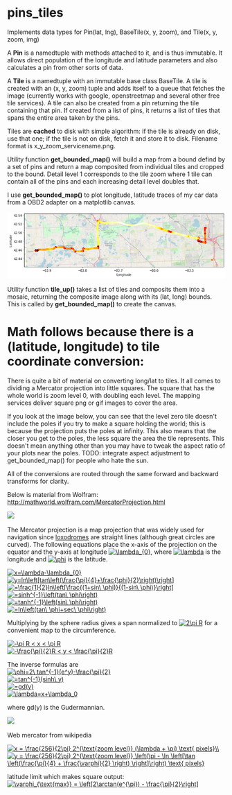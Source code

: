 # pins_tiles
Implements data types for Pin(lat, lng), BaseTile(x, y, zoom), and Tile(x, y, zoom, img)  

A **Pin** is a namedtuple with methods attached to it, and is thus immutable. It allows direct population of the longitude and latitude parameters and also calculates a pin from other sorts of data.  

A **Tile** is a namedtuple with an immutable base class BaseTile. A tile is created with an (x, y, zoom) tuple and adds itself to a queue that fetches the image (currently works with google, openstreetmap and several other free tile services). A tile can also be created from a pin returning the tile containing that pin. If created from a list of pins, it returns a list of tiles that spans the entire area taken by the pins.

Tiles are **cached** to disk with simple algorithm: if the tile is already on disk, use that one; if the tile is not on disk, fetch it and store it to disk. Filename format is x_y_zoom_servicename.png.

Utility function **get_bounded_map()** will build a map from a bound defind by a set of pins and return a map composited from individual tiles and cropped to the bound. Detail level 1 corresponds to the tile zoom where 1 tile can contain all of the pins and each increasing detail level doubles that.

I use **get_bounded_map()** to plot longitude, latitude traces of my car data from a OBD2 adapter on a matplotlib canvas.

![get_bounded_map() example used as a matplotlib plotting canvas](https://raw.githubusercontent.com/denschmitz/pins_tiles/master/map.png)

Utility function **tile_up()** takes a list of tiles and composits them into a mosaic, returning the composite image along with its (lat, long) bounds. This is called by **get_bounded_map()** to create the canvas.

# Math follows because there is a (latitude, longitude) to tile coordinate conversion:

There is quite a bit of material on converting long/lat to tiles. It all comes to dividing a Mercator projection into little squares. The square that has the whole world is zoom level 0, with doubling each level. The mapping services deliver square png or gif images to cover the area.

If you look at the image below, you can see that the level zero tile doesn't include the poles if you try to make a square holding the world; this is because the projection puts the poles at infinity. This also means that the closer you get to the poles, the less square the area the tile represents. This doesn't mean anything other than you may have to tweak the aspect ratio of your plots near the poles. TODO: integrate aspect adjustment to get_bounded_map() for people who hate the sun.

All of the conversions are routed through the same forward and backward transforms for clarity.

Below is material from Wolfram: http://mathworld.wolfram.com/MercatorProjection.html

<img src="http://mathworld.wolfram.com/images/eps-gif/MercatorProjection_1000.gif">

The Mercator projection is a map projection that was widely used for navigation since [loxodromes](https://www.thefreedictionary.com/loxodrome) are straight lines (although great circles are curved). The following equations place the x-axis of the projection on the equator and the y-axis at longitude <a href="https://www.codecogs.com/eqnedit.php?latex=\lambda_{0}" target="_blank"><img src="https://latex.codecogs.com/gif.latex?\lambda_{0}" title="\lambda_{0}" /></a>, where <a href="https://www.codecogs.com/eqnedit.php?latex=\lambda" target="_blank"><img src="https://latex.codecogs.com/gif.latex?\lambda" title="\lambda" /></a> is the longitude and <a href="https://www.codecogs.com/eqnedit.php?latex=\phi" target="_blank"><img src="https://latex.codecogs.com/gif.latex?\phi" title="\phi" /></a> is the latitude.

<a href="https://www.codecogs.com/eqnedit.php?latex=x=\lambda-\lambda_{0}" target="_blank"><img src="https://latex.codecogs.com/gif.latex?x=\lambda-\lambda_{0}" title="x=\lambda-\lambda_{0}" /></a>  
<a href="https://www.codecogs.com/eqnedit.php?latex=y=ln\left[tan\left(\frac{\pi}{4}&plus;\frac{\phi}{2}\right)\right]" target="_blank"><img src="https://latex.codecogs.com/gif.latex?y=ln\left[tan\left(\frac{\pi}{4}&plus;\frac{\phi}{2}\right)\right]" title="y=ln\left[tan\left(\frac{\pi}{4}+\frac{\phi}{2}\right)\right]" /></a>  
<a href="https://www.codecogs.com/eqnedit.php?latex==\frac{1}{2}ln\left[\frac{(1&plus;sin\&space;\phi)}{(1-sin\&space;\phi)}\right]" target="_blank"><img src="https://latex.codecogs.com/gif.latex?=\frac{1}{2}ln\left[\frac{(1&plus;sin\&space;\phi)}{(1-sin\&space;\phi)}\right]" title="=\frac{1}{2}ln\left[\frac{(1+sin\ \phi)}{(1-sin\ \phi)}\right]" /></a>  
<a href="https://www.codecogs.com/eqnedit.php?latex==sinh^{-1}\left(tan\&space;\phi\right)" target="_blank"><img src="https://latex.codecogs.com/gif.latex?=sinh^{-1}\left(tan\&space;\phi\right)" title="=sinh^{-1}\left(tan\ \phi\right)" /></a>  
<a href="https://www.codecogs.com/eqnedit.php?latex==tanh^{-1}\left(sin\&space;\phi\right)" target="_blank"><img src="https://latex.codecogs.com/gif.latex?=tanh^{-1}\left(sin\&space;\phi\right)" title="=tanh^{-1}\left(sin\ \phi\right)" /></a>  
<a href="https://www.codecogs.com/eqnedit.php?latex==ln\left(tan\&space;\phi&plus;sec\&space;\phi\right)" target="_blank"><img src="https://latex.codecogs.com/gif.latex?=ln\left(tan\&space;\phi&plus;sec\&space;\phi\right)" title="=ln\left(tan\ \phi+sec\ \phi\right)" /></a>

Multiplying by the sphere radius gives a span normalized to <a href="https://www.codecogs.com/eqnedit.php?latex=2\pi&space;R" target="_blank"><img src="https://latex.codecogs.com/gif.latex?2\pi&space;R" title="2\pi R" /></a> for a convenient map to the circumference.  

<a href="https://www.codecogs.com/eqnedit.php?latex=-\pi&space;R&space;<&space;x&space;<&space;\pi&space;R" target="_blank"><img src="https://latex.codecogs.com/gif.latex?-\pi&space;R&space;<&space;x&space;<&space;\pi&space;R" title="-\pi R < x < \pi R" /></a>  
<a href="https://www.codecogs.com/eqnedit.php?latex=-\frac{\pi}{2}R&space;<&space;y&space;<&space;\frac{\pi}{2}R" target="_blank"><img src="https://latex.codecogs.com/gif.latex?-\frac{\pi}{2}R&space;<&space;y&space;<&space;\frac{\pi}{2}R" title="-\frac{\pi}{2}R < y < \frac{\pi}{2}R" /></a>  

The inverse formulas are  
<a href="https://www.codecogs.com/eqnedit.php?latex=\phi=2\&space;tan^{-1}(e^y)-\frac{\pi}{2}" target="_blank"><img src="https://latex.codecogs.com/gif.latex?\phi=2\&space;tan^{-1}(e^y)-\frac{\pi}{2}" title="\phi=2\ tan^{-1}(e^y)-\frac{\pi}{2}" /></a>  
<a href="https://www.codecogs.com/eqnedit.php?latex==tan^{-1}(sinh\&space;y)" target="_blank"><img src="https://latex.codecogs.com/gif.latex?=tan^{-1}(sinh\&space;y)" title="=tan^{-1}(sinh\ y)" /></a>  
<a href="https://www.codecogs.com/eqnedit.php?latex==gd(y)" target="_blank"><img src="https://latex.codecogs.com/gif.latex?=gd(y)" title="=gd(y)" /></a>  
<a href="https://www.codecogs.com/eqnedit.php?latex=\lambda=x&plus;\lambda_0" target="_blank"><img src="https://latex.codecogs.com/gif.latex?\lambda=x&plus;\lambda_0" title="\lambda=x+\lambda_0" /></a>  

where gd(y) is the Gudermannian.  

<div id='svgWrapper'>
    <img src='https://upload.wikimedia.org/wikipedia/commons/e/e2/Cylindrical_Projection_basics2.svg'/>
</div>

Web mercator from wikipedia  

<a href="https://www.codecogs.com/eqnedit.php?latex=x&space;=&space;\frac{256}{2\pi}&space;2^{\text{zoom&space;level}}&space;(\lambda&space;&plus;&space;\pi)&space;\text{&space;pixels}\\" target="_blank"><img src="https://latex.codecogs.com/gif.latex?x&space;=&space;\frac{256}{2\pi}&space;2^{\text{zoom&space;level}}&space;(\lambda&space;&plus;&space;\pi)&space;\text{&space;pixels}\\" title="x = \frac{256}{2\pi} 2^{\text{zoom level}} (\lambda + \pi) \text{ pixels}\\" /></a>  
<a href="https://www.codecogs.com/eqnedit.php?latex=y&space;=&space;\frac{256}{2\pi}&space;2^{\text{zoom&space;level}}&space;\left(\pi&space;-&space;\ln&space;\left[\tan&space;\left(\frac{\pi}{4}&space;&plus;&space;\frac{\varphi}{2}&space;\right)&space;\right]\right)&space;\text{&space;pixels}" target="_blank"><img src="https://latex.codecogs.com/gif.latex?y&space;=&space;\frac{256}{2\pi}&space;2^{\text{zoom&space;level}}&space;\left(\pi&space;-&space;\ln&space;\left[\tan&space;\left(\frac{\pi}{4}&space;&plus;&space;\frac{\varphi}{2}&space;\right)&space;\right]\right)&space;\text{&space;pixels}" title="y = \frac{256}{2\pi} 2^{\text{zoom level}} \left(\pi - \ln \left[\tan \left(\frac{\pi}{4} + \frac{\varphi}{2} \right) \right]\right) \text{ pixels}" /></a>  

latitude limit which makes square output:  
<a href="https://www.codecogs.com/eqnedit.php?latex=\varphi_{\text{max}}&space;=&space;\left[2\arctan(e^{\pi})&space;-&space;\frac{\pi}{2}\right]" target="_blank"><img src="https://latex.codecogs.com/gif.latex?\varphi_{\text{max}}&space;=&space;\left[2\arctan(e^{\pi})&space;-&space;\frac{\pi}{2}\right]" title="\varphi_{\text{max}} = \left[2\arctan(e^{\pi}) - \frac{\pi}{2}\right]" /></a>  
